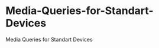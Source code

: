 Media-Queries-for-Standart-Devices
==================================

Media Queries for Standart Devices
